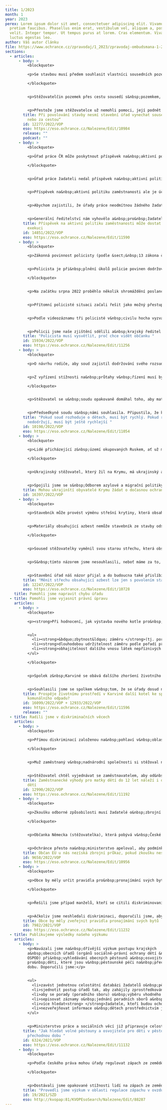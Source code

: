```yaml
---
title: 1/2023
month: 1
year: 2023
perex: Lorem ipsum dolor sit amet, consectetuer adipiscing elit. Vivamus ac leo
  pretium faucibus. Phasellus enim erat, vestibulum vel, aliquam a, posuere eu,
  velit. Integer tempor. Ut tempus purus at lorem. Cras elementum. Vivamus
  luctus egestas leo.
author: Váš autor článku
file: https://www.ochrance.cz/zpravodaj/1_2023/zpravodaj-ombudsmana-1-2023.pdf
sections:
  - articles:
      - body: >
          <blockquote>

          <p>Se stavbou musí předem souhlasit vlastníci sousedních pozemků. Za&nbsp;ně soudy považují nejen vlastníka přímo sousedící nemovitosti, ale i&nbsp;vlastníka nemovitosti &bdquo;za potokem, nebo za&nbsp;cestou.&ldquo; Pokud vlastník sousedního pozemku nesouhlasí se stavbou, stavební úřad musí vést správní řízení, v&nbsp;němž bude soused účastníkem.</p>

          </blockquote>


          <p>Stěžovatelčin pozemek přes cestu sousedí s&nbsp;pozemkem, na&nbsp;kterém je novostavba rodinného domu. Stavební úřad novostavbu povolil zjednodušenou formou (tj. vydal společný územní souhlas a&nbsp;souhlas s&nbsp;ohlášením) a&nbsp;se stěžovatelkou nejednal. Stěžovatelka se tak o&nbsp;povolení stavby dozvěděla až poté, co stavebník začal stavět. To však již uplynula lhůta, v&nbsp;níž bylo možné souhlas stavebního úřadu zrušit.</p>


          <p>Přestože jsme stěžovatelce už nemohli pomoci, její podnět jsme šetřili, abychom poučili stavební úřad o&nbsp;správném postupu. Stavební úřad přislíbil, že svou praxi změní.</p>
        title: Při povolování stavby nesmí stavební úřad vynechat sousedy „za potokem,
          nebo za cestou“
        id: 12277/2022/VOP
        eso: https://eso.ochrance.cz/Nalezene/Edit/10984
        release: ""
        podcast: ""
      - body: >
          <blockquote>

          <p>Úřad práce ČR může poskytnout příspěvek na&nbsp;aktivní politiku zaměstnanosti i&nbsp;žadateli s&nbsp;exekučně postiženým bankovním účtem. Žadatele musí poučit, jak příspěvek z&nbsp;účtu získat, aby ho mohl použít k&nbsp;zamýšlenému účelu.</p>

          </blockquote>


          <p>Úřad práce žadateli nedal příspěvek na&nbsp;aktivní politiku zaměstnanosti (na&nbsp;zahájení podnikání) jen proto, že měl kvůli exekuci zablokovaný účet u&nbsp;banky. Obával se totiž, že žadatel kvůli exekuci příspěvek nebude moci použít k&nbsp;zamýšlenému účelu.</p>


          <p>Příspěvek na&nbsp;aktivní politiku zaměstnanosti ale je účelově určený a&nbsp;exekuci nepodléhá. Příjemce ho tedy může využít, i&nbsp;když mu přijde na&nbsp;zablokovaný účet. Stačí, když podá návrh na&nbsp;částečné zastavení exekuce &ndash; v&nbsp;rozsahu poskytnutého příspěvku.</p>


          <p>Abychom zajistili, že úřady práce neodmítnou žádného žadatele jen kvůli exekuci, požádali jsme Generální ředitelství Úřadu práce ČR, aby krajské pobočky poučilo o&nbsp;správném postupu.</p>


          <p>Generální ředitelství nám vyhovělo a&nbsp;pro&nbsp;žadatele navíc připravilo leták s&nbsp;informacemi, jak postupovat.</p>
        title: Příspěvek na aktivní politiku zaměstnanosti může dostat i člověk v
          exekuci
        id: 14851/2022/VOP
        eso: https://eso.ochrance.cz/Nalezene/Edit/11590
      - body: >
          <blockquote>

          <p>Zákonná povinnost policisty (podle &sect;&nbsp;13 zákona č.&nbsp;273/2008 Sb., o&nbsp;Policii České republiky) poučit osobu, vůči níž vykonává svou pravomoc, o&nbsp;důvodech provedení úkonu, se vztahuje i&nbsp;na&nbsp;pokyn k&nbsp;prokázání totožnosti.</p>


          <p>Policista je při&nbsp;plnění úkolů policie povinen dodržovat pravidla zdvořilosti a&nbsp;dbát cti, vážnosti a&nbsp;důstojnosti osob (&sect; 9 zákona o&nbsp;policii) bez ohledu na&nbsp;to, zda se tyto osoby vůči němu chovají slušně či nikoli.</p>

          </blockquote>


          <p>Na začátku srpna 2022 proběhlo několik shromáždění poslance A. Babiše v&nbsp;Jihočeském kraji. Jedno z&nbsp;nich v&nbsp;Borovanech. Při&nbsp;této akci došlo k&nbsp;tomu, že jeden hoch (posléze ztotožněn jako mladistvý J. S., nar. 3/2007) začal odnášet reproduktor a&nbsp;vrátil ho, až když ho požádala pořadatelka.</p>


          <p>Přítomní policisté situaci začali řešit jako možný přestupek.</p>


          <p>Podle videozáznamu tři policisté v&nbsp;civilu hocha vyzvali k&nbsp;prokázání totožnosti, ale nesdělili mu důvod (z jakého protiprávního jednání ho podezřívání), tykali mu a&nbsp;byli arogantní. Protože hoch na&nbsp;výzvy nereagoval, použili donucovací prostředky a&nbsp;spoutali ho na&nbsp;zemi, přičemž na&nbsp;něm všichni tři policisté klečeli.</p>


          <p>Policii jsme naše zjištění sdělili a&nbsp;krajský ředitel v&nbsp;reakci na&nbsp;to zajistil proškolení všech policistů o&nbsp;pravidlech pro&nbsp;pokládání výzev, používání donucovacích prostředků, prokazování příslušnosti k&nbsp;Policii ČR i&nbsp;chování k&nbsp;osobám, vůči nimž úkon směřuje. V&nbsp;souvislosti s&nbsp;poutáním na&nbsp;zemi byli policisté také opakovaně poučeni o&nbsp;rizicích tzv. poziční asfyxie. Tato opatření k&nbsp;nápravě jsme považovali za&nbsp;dostatečná a&nbsp;šetření ukončili.</p>
        title: "Policista musí vysvětlit, proč chce vidět občanku "
        id: 15934/2022/VOP
        eso: https://eso.ochrance.cz/Nalezene/Edit/11256
      - body: >
          <blockquote>

          <p>O návrhu rodiče, aby soud zajistil dodržování svého rozsudku, kterým upravil kontakt rodičů s&nbsp;dítětem (návrh na&nbsp;výkon), musí soud rozhodnout co nejrychleji. Předseda soudu na&nbsp;to musí dohlédnout stejně, jako by soud vedl o&nbsp;návrhu na&nbsp;výkon samostatné řízení.</p>


          <p>Z vyřízení stížnosti na&nbsp;průtahy v&nbsp;řízení musí být jasné, v&nbsp;čem je stížnost důvodná a&nbsp;v&nbsp;čem ne a&nbsp;proč.</p>

          </blockquote>


          <p>Stěžovatel se u&nbsp;soudu opakovaně domáhal toho, aby matka dětí dodržovala rozhodnutí, v&nbsp;němž soud stanovil, kdy mají být děti u&nbsp;matky a&nbsp;kdy u&nbsp;otce. V&nbsp;průběhu dvou let stěžovatel podal k&nbsp;soudu 13 návrhů na&nbsp;výkon rozhodnutí. Soudkyně o&nbsp;nich po&nbsp;celou dobu nerozhodla. K&nbsp;návrhům na&nbsp;výkon rozhodnutí nezaložila nový spis, ale vložila je do&nbsp;spisu, ve&nbsp;kterém rozhodovala o&nbsp;kontaktu rodičů s&nbsp;dítětem. To je obvyklá praxe. O&nbsp;návrzích však nerozhodla. Navíc stěžovatel označil v&nbsp;řízení další období, v&nbsp;němž byla soudkyně devět měsíců nečinná. Stížnost na&nbsp;průtahy v&nbsp;řízení přesto místopředseda soudu vyřídil jako důvodnou jen zčásti. V&nbsp;odpovědi na&nbsp;stížnost přitom nevysvětlil, v&nbsp;čem stěžovateli dává zapravdu a&nbsp;v&nbsp;jaké části stížnost důvodná není.</p>


          <p>Předsedkyně soudu s&nbsp;námi souhlasila. Připustila, že kontrola pouze prostřednictvím informačního systému soudu nemusí zachytit všechny případy. Jednou za 14 dnů proto prověří úkony konkrétní soudkyně a zkontroluje její spisy.</p>
        title: "Pokud soud rozhoduje o dětech, musí být rychlý. Pokud rodiče rozhodnutí
          nedodržují, musí být ještě rychlejší "
        id: 10198/2022/VOP
        eso: https://eso.ochrance.cz/Nalezene/Edit/11054
      - body: >
          <blockquote>

          <p>Lidé přicházející z&nbsp;území okupovaných Ruskem, ať už mají ukrajinský, nebo ukrajinský a zároveň ruský pas, můžou žádat o dočasnou ochranu. Okupovaná území jsou stále součástí Ukrajiny. Nesmíme nikoho vyloučit z&nbsp;ochrany.</p>

          </blockquote>


          <p>Ukrajinský stěžovatel, který žil na Krymu, má ukrajinský a ruský pas. V&nbsp;březnu 2014 Krymský parlament vyhlásil nezávislý svrchovaný stát s názvem Republika Krym, který okamžitě požádal o vstup do Ruské federace. Lidé žijící na Krymu získali ruské pasy. Ze strachu z&nbsp;války stěžovatel utekl přes Kazachstán a Německo do České republiky. Chtěl žádat o dočasnou ochranu na pražském Krajském asistenčním centru pomoci Ukrajině (KACPU). Žádost o dočasnou ochranu vyhodnotili pracovníci KACPU jako nepřijatelnou. Domnívali se, že stěžovatel na ni nemá nárok, protože má i ruský pas. Doporučili mu, ať hledá ochranu v&nbsp;Rusku. Pokud by stěžovatel hledal ochranu v&nbsp;Rusku, pravděpodobně by musel jít bojovat proti Ukrajině.</p>


          <p>Spojili jsme se s&nbsp;Odborem azylové a migrační politiky Ministerstva vnitra (OAMP) a zjišťovali, jak přistupují k&nbsp;lidem s&nbsp;ukrajinskou státní příslušností, kteří mají dvoje doklady. OAMP slíbil, že i lidem, kteří přichází z&nbsp;okupovaných území, umožní podat žádost o dočasnou ochranu a pečlivě ji posoudí. Stěžovatel nakonec mohl znovu požádat o dočasnou ochranu a získal ji. Podobná situace jako v&nbsp;případě stěžovatele může nastat i u dalších státních příslušníků Ukrajiny žijících na území, která zabralo Rusko. Například se jedná o Doněckou či Luhanskou lidovou republiku.</p>
        title: Mohou ukrajinští obyvatelé Krymu žádat o dočasnou ochranu?
        id: 16397/2022/VOP
      - body: >
          <blockquote>

          <p>Stavebník může provést výměnu střešní krytiny, která obsahuje azbest, jen na základě povolení stavebního úřadu (podle okolností případu v režimu odstranění části stavby podle &sect; 128 stavebního zákona, nebo v režimu povolovacího procesu podle &sect; 104 a 108, který zahrne i aspekty povolovacího režimu odstranění stavby podle &sect; 128).</p>


          <p>Materiály obsahující azbest nemůže stavebník ze stavby odstraňovat stejným způsobem jako běžné materiály a se vzniklými odpady nemůže nakládat jako s&nbsp;běžným stavebním odpadem. Stavebník musí azbestové materiály odstraňovat šetrně a odpady s&nbsp;obsahem azbestu musí okamžitě zabalit do neprodyšného obalu (&sect; 42 odst. 3 vyhlášky o podrobnostech nakládání s&nbsp;odpady), aby zajistil, že azbestová vlákna nebudou uvolňována do ovzduší (&sect; 85 zákona o odpadech). Shazování azbestové střešní krytiny ze střechy na zem tyto požadavky nesplňuje.</p>

          </blockquote>


          <p>Soused stěžovatelky vyměnil svou starou střechu, která obsahovala azbest, za novou. Střechu odstranil neodborně, svépomocí a bez dodržení technologických postupů, které mají zajistit, aby se azbestový prach nešířil do vzduchu. Pracovníci materiál volně shazovali ze střechy na zem, kde se rozbíjel a prášil. Azbestový prach je přitom pro člověka při vdechování karcinogenní. K&nbsp;výměně střechy soused neměl povolení, protože stavební úřad vyhodnotil, že žádné nepotřebuje.</p>


          <p>S&nbsp;tímto názorem jsme nesouhlasili, neboť máme za to, že pokud stavebník odstraňuje byť jen část stavby obsahující azbest, musí mít vždy povolení stavebního úřadu (konkrétní povolovací režim se liší podle okolností případu).</p>


          <p>Stavební úřad náš názor přijal a do budoucna také přislíbil poučovat stavebníky o vhodných postupech při výměně těchto střech. Naše činnost tedy přispěla ke změně chybné praxe stavebního úřadu. Nadřízený krajský úřad nám dále přislíbil seznámit s&nbsp;našimi závěry i ostatní úřady na své metodické poradě.</p>
        title: "Měnit střechu obsahující azbest lze jen s povolením stavebního úřadu "
        id: 12247/2022/VOP
        eso: https://eso.ochrance.cz/Nalezene/Edit/10728
    title: Pomohli jsme napravit chybu úřadu
  - title: Pomohli jsme vyjasnit právní úpravu
    articles:
      - body: >
          <blockquote>

          <p><strong>Při hodnocení, jak výstavba nového kotle pro&nbsp;spalování biomasy a&nbsp;komunálního odpadu v&nbsp;teplárně ovlivní životní prostředí (EIA), musejí úřady posoudit také:</strong></p>


          <ul>
          	<li><strong>&bdquo;zbytnost&ldquo; záměru </strong>(tj. porovnat ho s&nbsp;jinými možnostmi likvidace komunálního odpadu v&nbsp;kraji),</li>
          	<li><strong>dlouhodobou udržitelnost záměru podle pořadí přednosti nakládání s&nbsp;odpady v&nbsp;kraji podle zákona o&nbsp;odpadech </strong>(spalovna může překážet přechodu na&nbsp;žádoucí &bdquo;cirkulární ekonomiku&ldquo;),</li>
          	<li><strong>obhajitelnost dalšího vnosu látek nepříznivých životnímu prostředí </strong>(vypouštění zdraví škodlivých látek do&nbsp;ovzduší, popel/struska a&nbsp;popílek)<strong> v&nbsp;již zatížené lokalitě </strong>(problém tzv. &bdquo;dovozu znečištění&ldquo; a&nbsp;legitimitu jednání investora, který má ekonomický zájem na&nbsp;maximálním využití kapacity svého zařízení).</li>
          </ul>

          </blockquote>


          <p>Spolek z&nbsp;Karviné se obává dalšího zhoršení životního prostředí v&nbsp;Karviné a&nbsp;okolí, pokud zdejší teplárna postaví nový kotel K7 pro&nbsp;spalování biomasy a&nbsp;komunálního odpadu. Namítá, že odpad pro&nbsp;spalování by se mohl dovážet i&nbsp;ze&nbsp;zahraničí.</p>


          <p>Souhlasili jsme se spolkem v&nbsp;tom, že se úřady dosud nevypořádaly s&nbsp;některými jeho výhradami. Ministerstvem vydané závazné stanovisko EIA však bude jedním z&nbsp;podkladů pro&nbsp;navazující rozhodnutí o&nbsp;změně integrovaného povolení. Pokud spolek s&nbsp;rozhodnutím nebude souhlasit, může proti němu podat odvolání a&nbsp;později případně správní žalobu proti rozhodnutí o&nbsp;odvolání.</p>
        title: Prospěje životnímu prostředí v Karviné další kotel ke spalování
          komunálního odpadu?
        id: 16099/2022/VOP + 12933/2022/VOP
        eso: https://eso.ochrance.cz/Nalezene/Edit/11596
        release: ""
  - title: Radili jsme v diskriminačních věcech
    articles:
      - body: >
          <blockquote>

          <p>Přímou diskriminací založenou na&nbsp;pohlaví v&nbsp;oblasti práce a&nbsp;zaměstnání se rozumí méně příznivé zacházení ve&nbsp;srovnatelné situaci. Poskytuje-li zaměstnavatel benefit pracovního volna (s náhradou mzdy) rozdílně pro&nbsp;zaměstnance &ndash; otce &ndash; a&nbsp;zaměstnankyně &ndash; matky, musí mít k&nbsp;rozdílnému zacházení věcný důvod spočívající v&nbsp;povaze vykonávané práce nebo činnosti a&nbsp;rozdílné zacházení musí být této povaze přiměřené. Věcným důvodem není tradiční pojetí matky &ndash; pečovatelky. &nbsp;</p>

          </blockquote>


          <p>Muž zaměstnaný v&nbsp;nadnárodní společnosti si stěžoval na&nbsp;nerovné podmínky pro&nbsp;zaměstnance a&nbsp;zaměstnankyně týkající se poskytování benefitu pracovního volna za&nbsp;účelem péče o&nbsp;dítě. Jednalo se o&nbsp;pracovní volno s&nbsp;náhradou mzdy. Volno však nemohli čerpat všichni rodiče. Otcové na&nbsp;rozdíl od&nbsp;matek mohli volno čerpat pouze v&nbsp;případě, že byli osamělými rodiči nebo jim soud svěřil dítě do&nbsp;výchovy.</p>


          <p>Stěžovatel chtěl vyjednávat se zaměstnavatelem, aby od&nbsp;nerovného zacházení upustil. Proto jsme stěžovateli sdělili, že by mohlo jít o&nbsp;přímou diskriminaci, a&nbsp;vysvětlili, jak se bránit: 1) obrátit se na&nbsp;odborovou organizaci, protože benefit zaručovala kolektivní smlouva, 2) obrátit se na&nbsp;oblastní inspektorát práce, 3) podat antidiskriminační žalobu k&nbsp;soudu [a žádat upuštění od&nbsp;diskriminační praxe, odstranění následků diskriminačního zásahu, přiměřeného zadostiučinění (typicky ve&nbsp;formě omluvy), případně náhrady nemajetkové újmy v&nbsp;penězích].</p>
        title: Zaměstnanecké výhody pro matky dětí do 12 let náleží i otcům takových
          dětí
        id: 12990/2022/VOP
        eso: https://eso.ochrance.cz/Nalezene/Edit/11192
      - body: >
          <blockquote>

          <p>Zkoušku odborné způsobilosti musí žadatelé o&nbsp;zbrojní průkaz složit v&nbsp;češtině a&nbsp;bez tlumočníka. Nejde o&nbsp;diskriminaci občanů EU neovládajících český jazyk na&nbsp;základě státní příslušnosti (čl. 18 SFEU), ale o&nbsp;ospravedlnitelný požadavek. Držitel zbrojního průkazu totiž kvůli zajištění bezpečnosti musí umět reagovat v&nbsp;běžných situacích ‒ rozumět tomu, co se kolem něj děje a&nbsp;pochopit pokyny (příslušníků bezpečnostních sborů, zkušebního komisaře, provozovatele střelnice, organizátora honu).</p>

          </blockquote>


          <p>Občanka Německa (stěžovatelka), která pobývá v&nbsp;České republice, avšak nehovoří česky, chtěla požádat o&nbsp;vydání zbrojního průkazu. Podle zákona však musí prokázat odbornou způsobilost vykonáním zkoušky, kterou podle Ministerstva vnitra musí složit v&nbsp;češtině a&nbsp;bez tlumočníka. To ale drtivé většině cizinců, včetně samotné stěžovatelky, brání složit zkoušku. Stěžovatelka se proto domáhala toho, aby mohla zkoušku složit s&nbsp;tlumočníkem nebo s&nbsp;překladem otázek v&nbsp;písemném testu.</p>


          <p>Ochránce přesto na&nbsp;ministerstvo apeloval, aby podmínky vydání zbrojního průkazu vyjasnilo, a&nbsp;to minimálně zpřesněním zavádějících informací uvedených na&nbsp;jeho webových stránkách, nebo ještě lépe změnou relevantních podzákonných předpisů. Ministerstvo následně své webové stránky skutečně upravilo.</p>
        title: Občan EU u nás nezíská zbrojní průkaz, pokud zkoušku nesloží v češtině
        id: 9658/2022/VOP
        eso: https://eso.ochrance.cz/Nalezene/Edit/10956
      - body: >
          <blockquote>

          <p>Obce by měly určit pravidla pro&nbsp;pronajímání svých bytů a&nbsp;zveřejnit je. Jinak porušují principy dobré správy. Neprůhledný postup obce může v&nbsp;žadatelích zbytečně vyvolávat dojem, že je obec diskriminovala.</p>

          </blockquote>


          <p>Řešili jsme případ manželů, kteří se cítili diskriminovaní v&nbsp;procesu výběru mezi zájemci o&nbsp;uzavření nájemní smlouvy k&nbsp;obecnímu bytu kvůli zdravotnímu postižení manžela. Podezření na&nbsp;diskriminaci se nepotvrdilo, protože obec svůj postup přesvědčivě vysvětlila. Postup obce při&nbsp;přidělování bytů jsme ale považovali za&nbsp;neprůhledný. O&nbsp;přidělování bytů totiž rozhodovala podle neveřejných zásad pro&nbsp;hospodaření s&nbsp;byty. To snižuje důvěru občanů v&nbsp;to, že město spravuje bytový fond v&nbsp;souladu se zákonem i&nbsp;vlastními předpisy, a&nbsp;může přispět k&nbsp;obavám, že město diskriminuje. Protože by obce měly postupovat předvídatelně, měly by stanovit jasná a&nbsp;přehledná pravidla pro&nbsp;přidělování obecních bytů a&nbsp;v&nbsp;dostupné formě je zveřejnit.</p>


          <p>Ačkoliv jsme neshledali diskriminaci, doporučili jsme, aby Zásady pro&nbsp;hospodaření s&nbsp;byty byly veřejně dostupné a&nbsp;aby město žadateli o&nbsp;obecní bydlení vysvětlilo, proč neuspěl.</p>
        title: Obce by měly zveřejnit pravidla pronajímání svých bytů
        id: 7982/2021/VOP
        eso: https://eso.ochrance.cz/Nalezene/Edit/11232
  - title: Publikujeme výsledky našeho výzkumu
    articles:
      - body: >
          <p>Navázali jsme na&nbsp;dřívější výzkum postupu krajských
          a&nbsp;obecních úřadů (orgánů sociálně-právní ochrany dětí &ndash;
          OSPOD) při&nbsp;vyhledávání obecných pěstounů a&nbsp;osvojitelů
          pro&nbsp;děti, které jsou v&nbsp;pěstounské péči na&nbsp;přechodnou
          dobu. Doporučili jsme:</p>


          <ul>
          	<li>zavést jednotnou celostátní databázi žadatelů o&nbsp;pěstounskou péči a&nbsp;osvojení,</li>
          	<li>sjednotit postup úřadů tak, aby zahájily zprostředkování, jakmile selže snaha napravit situaci v&nbsp;rodině dítěte v&nbsp;pěstounské péči na&nbsp;přechodnou dobu,</li>
          	<li>aby se porady (poradního sboru) o&nbsp;výběru vhodného žadatele účastnil také OSPOD dítěte a&nbsp;hlasoval,</li>
          	<li>sepisovat záznamy o&nbsp;jednání poradních sborů a&nbsp;zaměřit se na&nbsp;důvod výběru konkrétního žadatele nebo nemožnosti vybrat žadatele,</li>
          	<li>více hledat<strong> </strong>žadatele, kteří budou ochotni a&nbsp;schopni přijímat zvlášť zranitelné skupiny dětí (například romské děti, sourozenecké skupiny dětí, děti s&nbsp;postižením i&nbsp;děti jiné národnosti či státní příslušnosti),</li>
          	<li>nezveřejňovat informace o&nbsp;dětech prostřednictvím jejich příběhů například na&nbsp;webu krajských úřadů, protože to zasahuje do&nbsp;soukromí a&nbsp;důstojnosti dítěte.</li>
          </ul>


          <p>Ministerstvo práce a sociálních věcí již připravuje celostátní databázi žadatelů o&nbsp;pěstounskou péči a&nbsp;osvojení. Plánuje provést i&nbsp;další kroky při své metodické činnosti a&nbsp;pravidelných kontrolách krajských úřadů. Také chystá změnu právní úpravy.</p>
        title: "Jak hledat volné pěstouny a osvojitele pro děti v pěstounské péči na
          přechodnou dobu "
        id: 6324/2021/VOP
        eso: https://eso.ochrance.cz/Nalezene/Edit/11132
      - body: >
          <blockquote>

          <p>Podle českého práva mohou úřady regulovat zápach ze zemědělských i průmyslových provozů. Legislativní postup pro stanovení konkrétních pachových limitů je však strohý a nedostatečný. Důsledkem je stav, kdy úřady pachové limity ve své praxi téměř nestanovují.</p>

          </blockquote>


          <p>Dostávali jsme opakované stížnosti lidí na zápach ze zemědělských a průmyslových provozů v okolí. V loňském roce jsme proto zahájili výzkum, který mapoval činnost úřadů v oblasti ochrany obyvatel před zápachem. Povolovacích orgánů (krajské úřady) i kontrolních orgánů (inspektoráty ČIŽP) jsme se ptali na to, jakým způsobem regulují zápach z jednotlivých provozů a zda považují současnou úroveň české &bdquo;antipachové&ldquo; legislativy za dostatečnou. Od respondentů jsme zjistili, že se současná právní úprava ochrany před zápachem bude muset změnit. O nezbytné novelizaci nyní jednáme s Ministerstvem životního prostředí a potom bychom rádi téma diskutovali s úřady a odborníky.</p>
        title: "Provedli jsme výzkum v oblasti regulace zápachu v ovzduší "
        id: 19/2021/SZD
        eso: http://kvopap:81/KVOPEsoSearch/Nalezene/Edit/88287
---
```

